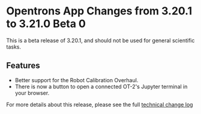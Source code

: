 # Opentrons App Changes from 3.20.1 to 3.21.0 Beta 0

This is a beta release of 3.20.1, and should not be used for general scientific tasks.

## Features
- Better support for the Robot Calibration Overhaul.
- There is now a button to open a connected OT-2's Jupyter terminal in your browser.

For more details about this release, please see the full [technical change
log][changelog]

[changelog]: https://github.com/Opentrons/opentrons/blob/edge/CHANGELOG.md


